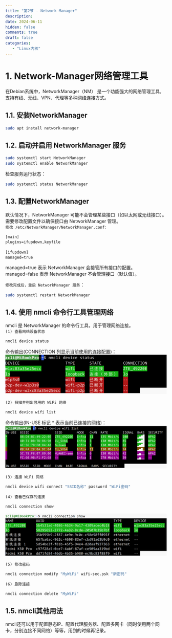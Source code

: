 ```yaml
---
title: "第2节 - Network Manager"
description: 
date: 2024-06-11
hidden: false
comments: true
draft: false
categories:
   - "Linux内核"
---
```


# 1. Network-Manager网络管理工具
在Debian系统中，NetworkManager（NM） 是一个功能强大的网络管理工具，支持有线、无线、VPN、代理等多种网络连接方式。  

## 1.1. 安装NetworkManager
```bash
sudo apt install network-manager
```
## 1.2. 启动并启用 NetworkManager 服务
```bash
sudo systemctl start NetworkManager
sudo systemctl enable NetworkManager
```
检查服务运行状态：  
```bash
sudo systemctl status NetworkManager
```

## 1.3. 配置NetworkManager
默认情况下，NetworkManager 可能不会管理某些接口（如以太网或无线接口）。需要修改配置文件以确保接口由 NetworkManager 管理。  
`修改 /etc/NetworkManager/NetworkManager.conf`:       
```
[main]
plugins=ifupdown,keyfile

[ifupdown]
managed=true
```
managed=true 表示 NetworkManager 会接管所有接口的配置。   
managed=false 表示 NetworkManager 不会管理接口（默认值）。   

`修改完成后，重启 NetworkManager 服务`：     
```bash
sudo systemctl restart NetworkManager
```

## 1.4. 使用 nmcli 命令行工具管理网络
nmcli 是 NetworkManager 的命令行工具，用于管理网络连接。      
`(1) 查看网络设备状态`   
```bash
nmcli device status
```
命令输出(CONNECTION 列显示当前使用的连接配置)：   
![](device-status.bmp)


`(2) 扫描并列出可用的 WiFi 网络`   
```bash
nmcli device wifi list   
```
命令输出(IN-USE 标记 * 表示当前已连接的网络)：   
![](wifi-list.bmp)



`(3) 连接 WiFi 网络`  
```bash
nmcli device wifi connect "SSID名称" password "WiFi密码"
```

`(4) 查看已保存的连接`   
```bash
nmcli connection show
```
![](wifi-status.bmp)  


`(5) 修改密码`   
```bash
nmcli connection modify "MyWiFi" wifi-sec.psk "新密码"  
```

`(6) 删除连接`   
```bash
nmcli connection delete "MyWiFi"
```

## 1.5. nmcli其他用法
nmcli还可以用于配置静态IP、配置代理服务器、配置多网卡（同时使用两个网卡，分别连接不同网络）等等，用到的时候再记录。  